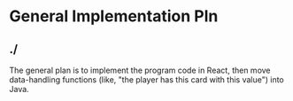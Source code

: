 # General Implementation Pln
## ./
The general plan is to implement the program code in React, then move data-handling functions (like, "the player has this card with this value")
into Java.